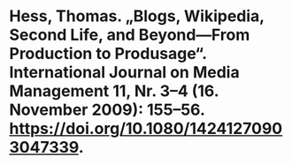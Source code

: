 # Hess, Thomas. „Blogs, Wikipedia, Second Life, and Beyond—From Production to Produsage“. International Journal on Media Management 11, Nr. 3–4 (16. November 2009): 155–56. https://doi.org/10.1080/14241270903047339.